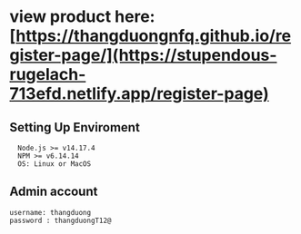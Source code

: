 # view product here: [https://thangduongnfq.github.io/register-page/](https://stupendous-rugelach-713efd.netlify.app/register-page)

## Setting Up Enviroment

```
  Node.js >= v14.17.4
  NPM >= v6.14.14
  OS: Linux or MacOS
```
## Admin account 
```
username: thangduong
password : thangduongT12@
```
